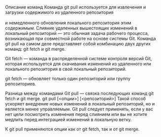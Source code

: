 Описание команд
Команда git pull используется для извлечения и загрузки содержимого из удаленного репозитория <br>   
и немедленного обновления локального репозитория этим содержимым. 
Слияние удаленных вышестоящих изменений в локальный репозиторий — это обычная задача рабочего процесса, 
возникающая при совместной работе на основе системы Git. 
Команда git pull на самом деле представляет собой комбинацию двух других команд: git fetch и git merge.

Git fetch — команда в распределенной системе контроля версий Git, которая используется для скачивания изменений 
из удаленного или локального репозитория в свой локальный репозиторий.

git fetch — обновляет только один репозиторий или группу репозиториев. 

Разница между командами
Git pull — связка последующих команд git fetch и git merge. 
git pull [<опции>] [<репозиторий>]
Такой способ ускоряет внедрение новых изменений в локальный репозиторий, но и является менее управляемым. 
Git pull следует применять, если у вас нет цели посмотреть изменения перед слиянием или вы не хотите 
медлить перед интеграцией изменений в локальную ветку.

К git pull применяются опции как от git fetch, так и от git merge.

